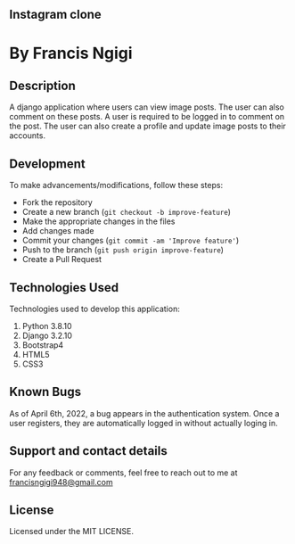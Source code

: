 ## Instagram clone
# By Francis Ngigi
## Description

A django application where users can view image posts. The user can also comment on these posts. A user is required to be logged in to comment on the post.
The user can also create a profile and update image posts to their accounts.



## Development
To make advancements/modifications, follow these steps:

- Fork the repository
- Create a new branch (`git checkout -b improve-feature`)
- Make the appropriate changes in the files
- Add changes made
- Commit your changes (`git commit -am 'Improve feature'`)
- Push to the branch (`git push origin improve-feature`)
- Create a Pull Request 

## Technologies Used
Technologies used to develop this application:
1. Python 3.8.10
2. Django 3.2.10
3. Bootstrap4
4. HTML5
5. CSS3   

## Known Bugs

As of April 6th, 2022, a bug appears in the authentication system. Once a user registers, they are automatically logged in without actually loging in.


## Support and contact details
For any feedback or comments, feel free to reach out to me at francisngigi948@gmail.com

## License

Licensed under the MIT LICENSE.